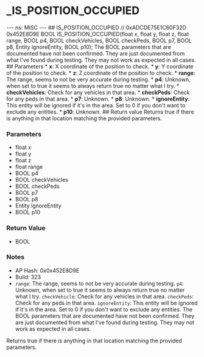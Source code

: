 # _IS_POSITION_OCCUPIED

--- ns: MISC --- ## IS_POSITION_OCCUPIED  // 0xADCDE75E1C60F32D 0x452E8D9E BOOL IS_POSITION_OCCUPIED(float x, float y, float z, float range, BOOL p4, BOOL checkVehicles, BOOL checkPeds, BOOL p7, BOOL p8, Entity ignoreEntity, BOOL p10);  The BOOL parameters that are documented have not been confirmed. They are just documented from what I've found during testing. They may not work as expected in all cases.  ## Parameters * **x**: X coordinate of the position to check. * **y**: Y coordinate of the position to check. * **z**: Z coordinate of the position to check. * **range**: The range, seems to not be very accurate during testing. * **p4**: Unknown, when set to true it seems to always return true no matter what I try. * **checkVehicles**: Check for any vehicles in that area. * **checkPeds**: Check for any peds in that area. * **p7**: Unknown. * **p8**: Unknown. * **ignoreEntity**: This entity will be ignored if it's in the area. Set to 0 if you don't want to exclude any entities. * **p10**: Unknown.  ## Return value Returns true if there is anything in that location matching the provided parameters.

### Parameters
* float x
* float y
* float z
* float range
* BOOL p4
* BOOL checkVehicles
* BOOL checkPeds
* BOOL p7
* BOOL p8
* Entity ignoreEntity
* BOOL p10

### Return Value
* BOOL

### Notes
* AP Hash: 0x0x452E8D9E
* Build: 323
* `range`: The range, seems to not be very accurate during testing.
`p4`: Unknown, when set to true it seems to always return true no matter what I try.
`checkVehicle`: Check for any vehicles in that area.
`checkPeds`: Check for any peds in that area.
`ignoreEntity`: This entity will be ignored if it's in the area. Set to 0 if you don't want to exclude any entities.
The BOOL parameters that are documented have not been confirmed. They are just documented from what I've found during testing. They may not work as expected in all cases.

Returns true if there is anything in that location matching the provided parameters.

